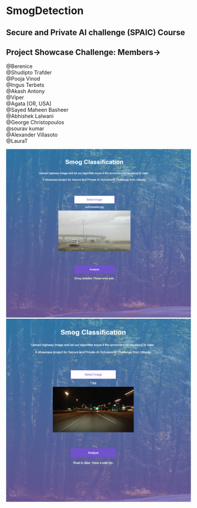 # SmogDetection
Secure and Private AI challenge (SPAIC) Course
----------------
## Project Showcase Challenge: Members->

@Berenice  <br/>
@Shudipto Trafder <br/>
@Pooja Vinod <br/>
@Ingus Terbets <br/>
@Akash Antony <br/>
@Viper <br/>
@Agata [OR, USA] <br/>
@Sayed Maheen Basheer <br/>
@Abhishek Lalwani <br/>
@George Christopoulos <br/>
@sourav kumar <br/>
@Alexander Villasoto <br/>
@LauraT <br/>

![alt text]( https://github.com/SayedMaheen/SmogDetection/blob/master/sample_images/smogdetectedsample.PNG)
![alt text]( https://github.com/SayedMaheen/SmogDetection/blob/master/sample_images/roadisclearsample.PNG)
